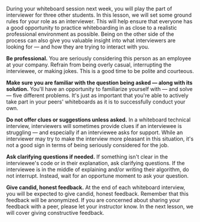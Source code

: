 During your whiteboard session next week, you will play the part of interviewer for three other students. In this lesson, we will set some ground rules for your role as an interviewer. This will help ensure that everyone has a good opportunity to practice whiteboarding in as close to a realistic professional environment as possible. Being on the other side of the process can also give you valuable insight into what interviewers are looking for — and how they are trying to interact with you.

**Be professional.** You are seriously considering this person as an employee at your company. Refrain from being overly casual, interrupting the interviewee, or making jokes. This is a good time to be polite and courteous.

**Make sure you are familiar with the question being asked — along with its solution.** You'll have an opportunity to familiarize yourself with — and solve — five different problems. It's just as important that you're able to actively take part in your peers' whiteboards as it is to successfully conduct your own.

**Do not offer clues or suggestions unless asked.** In a whiteboard technical interview, interviewers will sometimes provide clues if an interviewee is struggling — and especially if an interviewee asks for support. While an interviewer may try to make the interview more pleasant in this situation, it's not a good sign in terms of being seriously considered for the job.

**Ask clarifying questions if needed.** If something isn't clear in the interviewee's code or in their explanation, ask clarifying questions. If the interviewee is in the middle of explaining and/or writing their algorithm, do not interrupt. Instead, wait for an opportune moment to ask your question.

**Give candid, honest feedback.** At the end of each whiteboard interview, you will be expected to give candid, honest feedback. Remember that this feedback will be anonymized. If you are concerned about sharing your feedback with a peer, please let your instructor know. In the next lesson, we will cover giving constructive feedback.